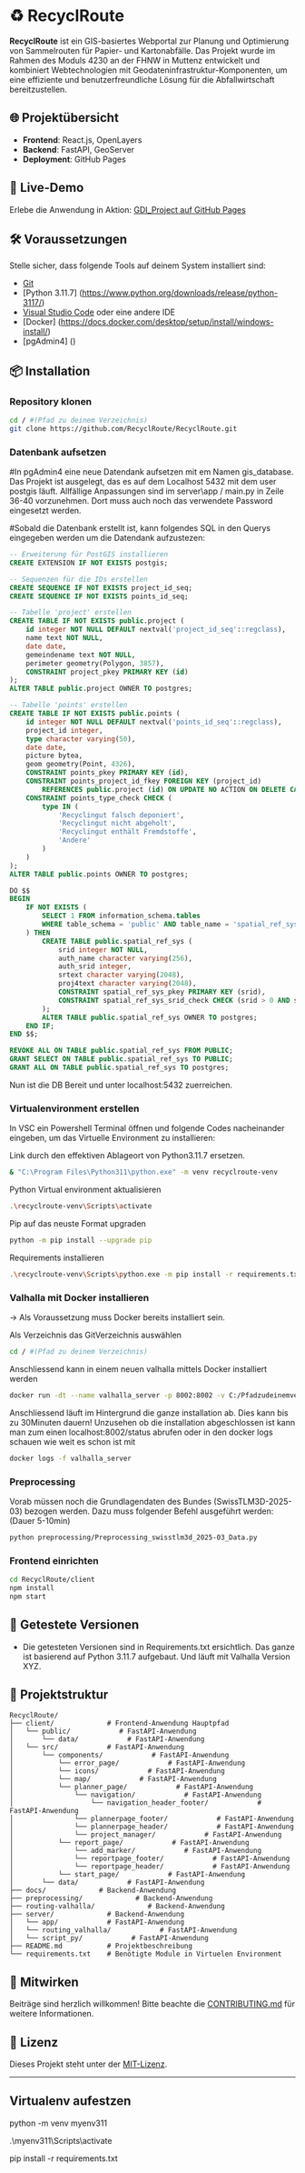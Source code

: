 # ♻️ RecyclRoute

**RecyclRoute** ist ein GIS-basiertes Webportal zur Planung und Optimierung von Sammelrouten für Papier- und Kartonabfälle. Das Projekt wurde im Rahmen des Moduls 4230 an der FHNW in Muttenz entwickelt und kombiniert  Webtechnologien mit Geodateninfrastruktur-Komponenten, um eine effiziente und benutzerfreundliche Lösung für die Abfallwirtschaft bereitzustellen.

## 🌐 Projektübersicht

- **Frontend**: React.js, OpenLayers
- **Backend**: FastAPI, GeoServer
- **Deployment**: GitHub Pages

## 🚀 Live-Demo

Erlebe die Anwendung in Aktion: [GDI_Project auf GitHub Pages](https://recyclroute.github.io/RecyclRoute/)

## 🛠️ Voraussetzungen

Stelle sicher, dass folgende Tools auf deinem System installiert sind:

- [Git](https://git-scm.com/)
- [Python 3.11.7] (https://www.python.org/downloads/release/python-3117/)
- [Visual Studio Code](https://code.visualstudio.com/) oder eine andere IDE
- [Docker] (https://docs.docker.com/desktop/setup/install/windows-install/)
- [pgAdmin4] ()

## 📦 Installation

### Repository klonen

```bash
cd / #(Pfad zu deinem Verzeichnis)
git clone https://github.com/RecyclRoute/RecyclRoute.git
```

### Datenbank aufsetzen

#In pgAdmin4 eine neue Datendank aufsetzen mit em Namen gis_database. Das Projekt ist ausgelegt, das es auf dem Localhost 5432 mit dem user postgis läuft. Allfällige Anpassungen sind im server\app / main.py in Zeile 36-40 vorzunehmen. Dort muss auch noch das verwendete Password eingesetzt werden. 

#Sobald die Datenbank erstellt ist, kann folgendes SQL in den Querys eingegeben werden um die Datendank aufzustezen:

```sql
-- Erweiterung für PostGIS installieren
CREATE EXTENSION IF NOT EXISTS postgis;

-- Sequenzen für die IDs erstellen
CREATE SEQUENCE IF NOT EXISTS project_id_seq;
CREATE SEQUENCE IF NOT EXISTS points_id_seq;

-- Tabelle 'project' erstellen
CREATE TABLE IF NOT EXISTS public.project (
    id integer NOT NULL DEFAULT nextval('project_id_seq'::regclass),
    name text NOT NULL,
    date date,
    gemeindename text NOT NULL,
    perimeter geometry(Polygon, 3857),
    CONSTRAINT project_pkey PRIMARY KEY (id)
);
ALTER TABLE public.project OWNER TO postgres;

-- Tabelle 'points' erstellen
CREATE TABLE IF NOT EXISTS public.points (
    id integer NOT NULL DEFAULT nextval('points_id_seq'::regclass),
    project_id integer,
    type character varying(50),
    date date,
    picture bytea,
    geom geometry(Point, 4326),
    CONSTRAINT points_pkey PRIMARY KEY (id),
    CONSTRAINT points_project_id_fkey FOREIGN KEY (project_id)
        REFERENCES public.project (id) ON UPDATE NO ACTION ON DELETE CASCADE,
    CONSTRAINT points_type_check CHECK (
        type IN (
            'Recyclingut falsch deponiert',
            'Recyclingut nicht abgeholt',
            'Recyclingut enthält Fremdstoffe',
            'Andere'
        )
    )
);
ALTER TABLE public.points OWNER TO postgres;

DO $$
BEGIN
    IF NOT EXISTS (
        SELECT 1 FROM information_schema.tables 
        WHERE table_schema = 'public' AND table_name = 'spatial_ref_sys'
    ) THEN
        CREATE TABLE public.spatial_ref_sys (
            srid integer NOT NULL,
            auth_name character varying(256),
            auth_srid integer,
            srtext character varying(2048),
            proj4text character varying(2048),
            CONSTRAINT spatial_ref_sys_pkey PRIMARY KEY (srid),
            CONSTRAINT spatial_ref_sys_srid_check CHECK (srid > 0 AND srid <= 998999)
        );
        ALTER TABLE public.spatial_ref_sys OWNER TO postgres;
    END IF;
END $$;

REVOKE ALL ON TABLE public.spatial_ref_sys FROM PUBLIC;
GRANT SELECT ON TABLE public.spatial_ref_sys TO PUBLIC;
GRANT ALL ON TABLE public.spatial_ref_sys TO postgres;
```
Nun ist die DB Bereit und unter localhost:5432 zuerreichen. 


### Virtualenvironment erstellen
In VSC ein Powershell Terminal öffnen und folgende Codes nacheinander eingeben, um das Virtuelle Environment zu installieren:

Link durch den effektiven Ablageort von Python3.11.7 ersetzen.
```bash
& "C:\Program Files\Python311\python.exe" -m venv recyclroute-venv 
```
Python Virtual environment aktualisieren
```bash
.\recyclroute-venv\Scripts\activate 
```
Pip auf das neuste Format upgraden
```bash
python -m pip install --upgrade pip
```
Requirements installieren
```bash
.\recyclroute-venv\Scripts\python.exe -m pip install -r requirements.txt 
```

### Valhalla mit Docker installieren
-> Als Voraussetzung muss Docker bereits installiert sein.

Als Verzeichnis das GitVerzeichnis auswählen
```bash
cd / #(Pfad zu deinem Verzeichnis)
```
Anschliessend kann in einem neuen valhalla mittels Docker installiert werden

```bash
docker run -dt --name valhalla_server -p 8002:8002 -v C:/Pfadzudeinemverzeichnis/valhalla_docker/valhalla_data:/custom_files -e tile_urls=https://download.geofabrik.de/europe/switzerland-latest.osm.pbf ghcr.io/nilsnolde/docker-valhalla/valhalla:latest 
```
Anschliessend läuft im Hintergrund die ganze installation ab. Dies kann bis zu 30Minuten dauern!
Unzusehen ob die installation abgeschlossen ist kann man zum einen localhost:8002/status abrufen oder in den docker logs schauen wie weit es schon ist mit
```bash
docker logs -f valhalla_server
```

### Preprocessing
Vorab müssen noch die Grundlagendaten des Bundes (SwissTLM3D-2025-03) bezogen werden. Dazu muss folgender Befehl ausgeführt werden: (Dauer 5-10min)
```bash
python preprocessing/Preprocessing_swisstlm3d_2025-03_Data.py
```

### Frontend einrichten

```bash
cd RecyclRoute/client
npm install
npm start
```

## 🧪 Getestete Versionen

- Die getesteten Versionen sind in Requirements.txt ersichtlich. Das ganze ist basierend auf Python 3.11.7 aufgebaut. Und läuft mit Valhalla Version XYZ.

## 📁 Projektstruktur

```
RecyclRoute/
├── client/             # Frontend-Anwendung Hauptpfad
│   └── public/            # FastAPI-Anwendung
│       └── data/            # FastAPI-Anwendung
│   └── src/            # FastAPI-Anwendung
│       └── components/            # FastAPI-Anwendung
│           └── error_page/            # FastAPI-Anwendung
│           └── icons/            # FastAPI-Anwendung
│           └── map/            # FastAPI-Anwendung
│           └── planner_page/            # FastAPI-Anwendung
│               └── navigation/            # FastAPI-Anwendung
│                   └── navigation_header_footer/            # FastAPI-Anwendung
│               └── plannerpage_footer/            # FastAPI-Anwendung
│               └── plannerpage_header/            # FastAPI-Anwendung
│               └── project_manager/            # FastAPI-Anwendung
│           └── report_page/            # FastAPI-Anwendung
│               └── add_marker/            # FastAPI-Anwendung
│               └── reportpage_footer/            # FastAPI-Anwendung
│               └── reportpage_header/            # FastAPI-Anwendung
│           └── start_page/            # FastAPI-Anwendung
│       └── data/            # FastAPI-Anwendung
├── docs/             # Backend-Anwendung
├── preprocessing/             # Backend-Anwendung
├── routing-valhalla/             # Backend-Anwendung
├── server/             # Backend-Anwendung
│   └── app/            # FastAPI-Anwendung
│   └── routing_valhalla/            # FastAPI-Anwendung
│   └── script_py/            # FastAPI-Anwendung
├── README.md           # Projektbeschreibung
└── requirements.txt    # Benötigte Module in Virtuelen Environment
```

## 🤝 Mitwirken

Beiträge sind herzlich willkommen! Bitte beachte die [CONTRIBUTING.md](CONTRIBUTING.md) für weitere Informationen.

## 📄 Lizenz

Dieses Projekt steht unter der [MIT-Lizenz](LICENSE).

---

## Virtualenv aufestzen

python -m venv myenv311

.\myenv311\Scripts\activate

pip install -r requirements.txt
